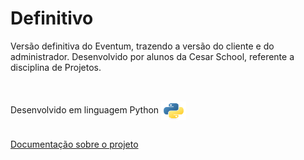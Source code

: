 # Definitivo
Versão definitiva do Eventum, trazendo a versão do cliente e do administrador.
Desenvolvido por alunos da Cesar School, referente a disciplina de Projetos.

##

<div style="display: inline_block"><br>
  Desenvolvido em linguagem Python
  <img align="center" alt="Python" height="30" width="40" src="https://raw.githubusercontent.com/devicons/devicon/master/icons/python/python-original.svg">
</div>

##

<div>
  <a href="https://docs.google.com/document/d/1GvrCSydcKljoRnPtj2GHn-LII2QnRJX31HMPyCGkZR0/edit" target="_blank">Documentação sobre o projeto</a>
</div>
